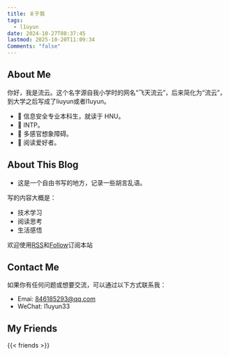 ```yaml
---
title: 关于我
tags:
  - l1uyun
date: 2024-10-27T08:37:45
lastmod: 2025-10-20T11:09:34
Comments: "false"
---
```

## About Me

你好，我是流云。这个名字源自我小学时的网名“飞天流云”，后来简化为“流云”，到大学之后写成了liuyun或者l1uyun。
	
- 🔐 信息安全专业本科生，就读于 HNU。
- 💭 INTP。
- 🧠 多感官想象障碍。
- 📖 阅读爱好者。
## About This Blog
- 这是一个自由书写的地方，记录一些胡言乱语。

写的内容大概是：
- 技术学习
- 阅读思考
- 生活感悟

欢迎使用[RSS](https://l1uyun.one/atom.xml)和[Follow](https://app.folo.is/share/feeds/83062970711988224)订阅本站
## Contact Me
如果你有任何问题或想要交流，可以通过以下方式联系我：

- Emai: [846185293@qq.com](mailto:846185293@qq.com)
- WeChat: l1uyun33

## My Friends 

{{< friends >}}
 